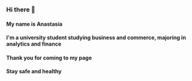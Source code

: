 ### Hi there 👋

#### My name is Anastasia
#### I'm a university student studying business and commerce, majoring in analytics and finance

#### Thank you for coming to my page

#### Stay safe and healthy

<!--
**Fluffy-Puffy/Fluffy-Puffy** is a ✨ _special_ ✨ repository because its `README.md` (this file) appears on your GitHub profile.

Here are some ideas to get you started:

- 🔭 I’m currently working on ...
- 🌱 I’m currently learning ...
- 👯 I’m looking to collaborate on ...
- 🤔 I’m looking for help with ...
- 💬 Ask me about ...
- 📫 How to reach me: ...
- 😄 Pronouns: ...
- ⚡ Fun fact: ...
-->

